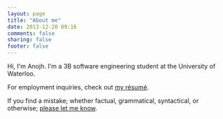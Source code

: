 ```yaml
---
layout: page
title: "About me"
date: 2013-12-20 09:16
comments: false
sharing: false
footer: false
---
```


Hi, I'm Anojh. I'm a 3B software engineering student at the University of Waterloo.

For employment inquiries, check out [my résumé](http://pluszero.ca/resume). 

If you find a mistake; whether factual, grammatical, syntactical, or otherwise; [please let me know](<mailto:anojhgnanachandran@gmail.com>).

